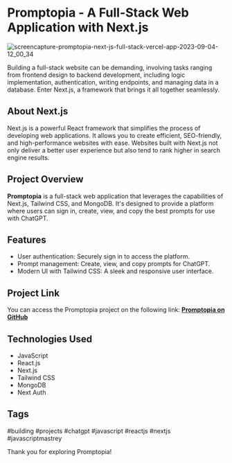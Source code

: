 # Promptopia - A Full-Stack Web Application with Next.js
![screencapture-promptopia-next-js-full-stack-vercel-app-2023-09-04-12_00_34](https://github.com/zainab-salah/Promptopia-NextJS-FullStack/assets/76114995/18f22c31-fdf1-4bfd-bdcc-ecd5f911ba5d)

Building a full-stack website can be demanding, involving tasks ranging from frontend design to backend development, including logic implementation, authentication, writing endpoints, and managing data in a database. Enter Next.js, a framework that brings it all together seamlessly.

## About Next.js

Next.js is a powerful React framework that simplifies the process of developing web applications. It allows you to create efficient, SEO-friendly, and high-performance websites with ease. Websites built with Next.js not only deliver a better user experience but also tend to rank higher in search engine results.

## Project Overview

**Promptopia** is a full-stack web application that leverages the capabilities of Next.js, Tailwind CSS, and MongoDB. It's designed to provide a platform where users can sign in, create, view, and copy the best prompts for use with ChatGPT.

## Features

- User authentication: Securely sign in to access the platform.
- Prompt management: Create, view, and copy prompts for ChatGPT.
- Modern UI with Tailwind CSS: A sleek and responsive user interface.

## Project Link

You can access the Promptopia project on the following link:
[**Promptopia on GitHub**]([https://lnkd.in/dJSeQBj8](https://promptopia-next-js-full-stack.vercel.app/))


## Technologies Used

- JavaScript
- React.js
- Next.js
- Tailwind CSS
- MongoDB
- Next Auth

## Tags

#building #projects #chatgpt #javascript #reactjs #nextjs #javascriptmastrey

Thank you for exploring Promptopia!
